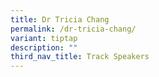 ```yaml
---
title: Dr Tricia Chang
permalink: /dr-tricia-chang/
variant: tiptap
description: ""
third_nav_title: Track Speakers
---
```

